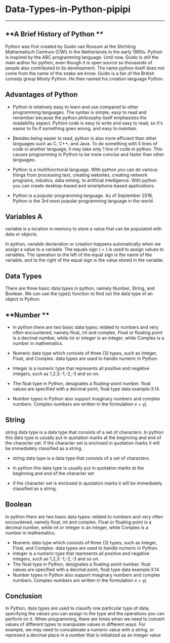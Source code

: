 # Data-Types-in-Python-pipipi

---


## **A Brief History of Python **
Python was first created by Guido van Rossum at the Stichting Mathematisch Centrum (CWI) in the Netherlands in the early 1990s. Python is inspired by the ABC programming language. Until now, Guido is still the main author for python, even though it is open source so thousands of people also contributed to its development. The name python itself does not come from the name of the snake we know. Guido is a fan of the British comedy group Monty Python. He then named his creation language Python.

## **Advantages of Python**


*   Python is relatively easy to learn and use compared to other programming languages. The syntax is simple, easy to read and remember because the python philosophy itself emphasizes the readability aspect. Python code is easy to write and easy to read, so it's easier to fix if something goes wrong, and easy to maintain.

*   Besides being easier to read, python is also more efficient than other languages ​​such as C, C++, and Java. To do something with 5 lines of code in another language, it may take only 1 line of code in python. This causes programming in Python to be more concise and faster than other languages.

*   Python is a multifunctional language. With python you can do various things from processing text, creating websites, creating network programs, robotics, data mining, to artificial intelligence. With python you can create desktop-based and smartphone-based applications.

*   Python is a popular programming language. As of September 2018, Python is the 3rd most popular programming language in the world.

## **Variables A**
variable is a location in memory to store a value that can be populated with data or objects.

In python, variable declaration or creation happens automatically when we assign a value to a variable. The equals sign ( = ) is used to assign values ​​to variables. The operation to the left of the equal sign is the name of the variable, and to the right of the equal sign is the value stored in the variable.

## **Data Types** 
There are three basic data types in python, namely Number, String, and Boolean.
We can use the type() function to find out the data type of an object in Python.

## **Number **

*   In python there are two basic data types: related to numbers and very often encountered, namely float, int and complex. Float or floating point is a decimal number, while int or integer is an integer, while Complex is a number in mathematics.

*  Numeric data type which consists of three (3) types, such as Integer, Float, and Complex. data types are used to handle numeric in Python.

*  Integer is a numeric type that represents all positive and negative integers, such as 1,2,3.-1,-2,-3 and so on.

*  The float type in Python, designates a floating-point number. float values are specified with a decimal point, float type data example:3.14.

*  Number types in Python also support imaginary numbers and complex numbers. Complex numbers are written in the formulation x + yj.

## **String**
string data type is a data type that consists of a set of characters. In python this data type is usually put in quotation marks at the beginning and end of the character set. if the character set is enclosed in quotation marks it will be immediately classified as a string.

*  string data type is a data type that consists of a set of characters.

*  In python this data type is usually put in quotation marks at the beginning and end of the character set

*  if the character set is enclosed in quotation marks it will be immediately classified as a string.

## **Boolean**

In python there are two basic data types: related to numbers and very often encountered, namely float, int and complex. Float or floating point is a decimal number, while int or integer is an integer, while Complex is a number in mathematics.

*   Numeric data type which consists of three (3) types, such as Integer, Float, and Complex. data types are used to handle numeric in Python.
*  Integer is a numeric type that represents all positive and negative integers, such as 1,2,3.-1,-2,-3 and so on.
*  The float type in Python, designates a floating-point number. float values are specified with a decimal point, float type data example:3.14.
*  Number types in Python also support imaginary numbers and complex numbers. Complex numbers are written in the formulation x + yj.


## **Conclusion**

In Python, data types are used to classify one particular type of data, specifying the values ​​you can assign to the type and the operations you can perform on it. When programming, there are times when we need to convert values ​​of different types to manipulate values ​​in different ways. For example, we may need to concatenate a numeric value with a string, or represent a decimal place in a number that is initialized as an integer value

